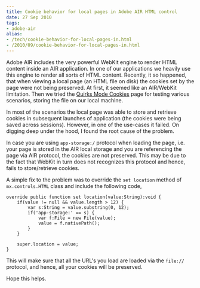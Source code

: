 ```yaml
---
title: Cookie behavior for local pages in Adobe AIR HTML control
date: 27 Sep 2010
tags: 
- adobe-air
alias:
- /tech/cookie-behavior-for-local-pages-in.html
- /2010/09/cookie-behavior-for-local-pages-in.html
---
```


Adobe AIR includes the very powerful WebKit engine to render HTML content inside an AIR 
application. In one of our applications we heavily use this engine to render all sorts of 
HTML content. Recently, it so happened, that when viewing a local page (an HTML file on 
disk) the cookies set by the page were not being preserved. At first, it seemed like an 
AIR/WebKit limitation. Then we tried the <a href="http://www.quirksmode.org/js/cookies.html">Quirks 
Mode Cookies</a> page for testing various scenarios, storing the file on our local machine.

<!-- break here -->

In most of the scenarios the local page was able to store and retrieve cookies in subsequent 
launches of application (the cookies were being saved across sessions). However, in one of 
the use-cases it failed. On digging deep under the hood, I found the root cause of the problem. 

In case you are using `app-storage:/` protocol when loading the page, i.e. your page is stored 
in the AIR local storage and you are referencing the page via AIR protocol, the cookies are 
not preserved. This may be due to the fact that WebKit in turn does not recognizes this protocol 
and hence, fails to store/retrieve cookies.

A simple fix to the problem was to override the `set location` method of `mx.controls.HTML` 
class and include the following code,

```as3
override public function set location(value:String):void {
	if(value != null && value.length > 12) {
		var s:String = value.substring(0, 12);
		if('app-storage:' == s) {
			var f:File = new File(value);
			value = f.nativePath();
		}
	}

	super.location = value;
}
```
This will make sure that all the URL's you load are loaded via the `file://` protocol, and hence, 
all your cookies will be preserved.

Hope this helps.